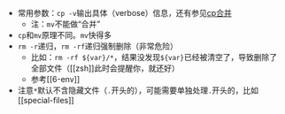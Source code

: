 - 常用参数：`cp -v`输出具体（verbose）信息，还有参见[cp合并](https://blog.csdn.net/u011109356/article/details/77716439)
  - 注：`mv`不能做“合并”
- `cp`和`mv`原理不同。`mv`快得多
- `rm -r`递归，`rm -rf`递归强制删除（非常危险）
  - 比如：`rm -rf ${var}/*`，结果没发现`${var}`已经被清空了，导致删除了全部文件（[[zsh]]此时会提醒你，就还好）
  - 参考[[6-env]]
- 注意`*`默认不含隐藏文件（`.`开头的），可能需要单独处理`.`开头的，比如[[special-files]]
